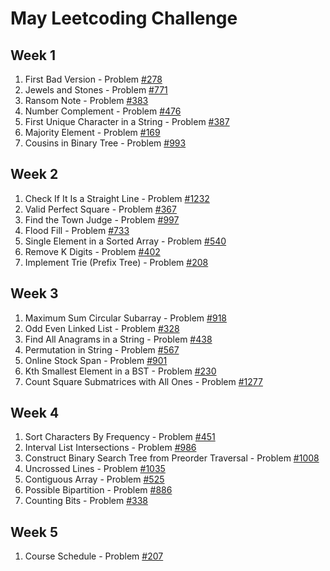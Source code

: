 # May Leetcoding Challenge

## Week 1
   1. First Bad Version - Problem [#278](https://leetcode.com/problems/first-bad-version/)
   2. Jewels and Stones - Problem [#771](https://leetcode.com/problems/jewels-and-stones/) 
   3. Ransom Note - Problem [#383](https://leetcode.com/problems/ransom-note/)
   4. Number Complement - Problem [#476](https://leetcode.com/problems/number-complement/)
   5. First Unique Character in a String - Problem [#387](https://leetcode.com/problems/first-unique-character-in-a-string/)
   6. Majority Element - Problem [#169](https://leetcode.com/problems/majority-element/)
   7. Cousins in Binary Tree - Problem [#993](https://leetcode.com/problems/cousins-in-binary-tree/)

## Week 2
  1. Check If It Is a Straight Line - Problem [#1232](https://leetcode.com/problems/check-if-it-is-a-straight-line/)
  2. Valid Perfect Square - Problem [#367](https://leetcode.com/problems/valid-perfect-square/)
  3. Find the Town Judge - Problem [#997](https://leetcode.com/problems/find-the-town-judge/)
  4. Flood Fill - Problem [#733](https://leetcode.com/problems/flood-fill/)
  5. Single Element in a Sorted Array - Problem [#540](https://leetcode.com/problems/single-element-in-a-sorted-array/)
  6. Remove K Digits - Problem [#402](https://leetcode.com/problems/remove-k-digits/)
  7. Implement Trie (Prefix Tree) - Problem [#208](https://leetcode.com/problems/implement-trie-prefix-tree/)

## Week 3
  1. Maximum Sum Circular Subarray - Problem [#918](https://leetcode.com/problems/maximum-sum-circular-subarray/)
  2. Odd Even Linked List - Problem [#328](https://leetcode.com/problems/odd-even-linked-list/)
  3. Find All Anagrams in a String - Problem [#438](https://leetcode.com/problems/find-all-anagrams-in-a-string/)
  4. Permutation in String - Problem [#567](https://leetcode.com/problems/permutation-in-string/)
  5. Online Stock Span - Problem [#901](https://leetcode.com/problems/online-stock-span/)
  6. Kth Smallest Element in a BST - Problem [#230](https://leetcode.com/problems/kth-smallest-element-in-a-bst/)
  7. Count Square Submatrices with All Ones - Problem [#1277](https://leetcode.com/problems/count-square-submatrices-with-all-ones/)
  
## Week 4
  1. Sort Characters By Frequency - Problem [#451](https://leetcode.com/problems/sort-characters-by-frequency/)
  2. Interval List Intersections - Problem [#986](https://leetcode.com/problems/interval-list-intersections/)
  3. Construct Binary Search Tree from Preorder Traversal - Problem [#1008](https://leetcode.com/problems/construct-binary-search-tree-from-preorder-traversal/)
  4. Uncrossed Lines - Problem [#1035](https://leetcode.com/problems/uncrossed-lines/)
  5. Contiguous Array - Problem [#525](https://leetcode.com/problems/contiguous-array/)
  6. Possible Bipartition - Problem [#886](https://leetcode.com/problems/possible-bipartition)
  7. Counting Bits - Problem [#338](https://leetcode.com/problems/counting-bits/)

## Week 5
  1. Course Schedule - Problem [#207](https://leetcode.com/problems/course-schedule/)
